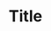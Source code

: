---
# Note the bars at the top and bottom of this section! This is a special YAML segment
# called frontmatter. gatsby-transformer-remark parses the YAML here into data fields.

# If you look at a post under /posts/, you will see that the text below this YAML segment
# is rendered as the body of the post. You can leave it blank if you like.

# The folder structure should look like:
#  dealers
#    * dealer-one (this folder)
#      * index.md (this file)
#      * banner.png
#      * image-1.png
#      * image-2.jpg
#      * optional-gif.gif
#      * etc.
#    * dealer-two (this folder)
#      * index.md (this file)
#      * banner.png
#      * image-1.png
#      * image-2.jpg
#      * optional-gif.gif
#      * etc.

# ⚠️ The folder name can be anything you want, but:
#   * it must be URL-friendly (no apostrophes, for instance)
#   * it must be lowecase and use hyphens like the rest of the pages are.

# gatsby-node.js uses this field to determine which template to use
# for generating a page.
# Please do not change this field!
layout: dealer

# the dealer's store's name
title: "Title"

# The dealer's name
dealer: "Dealer's name"

# we're not using this field, but we could use this to distinguish
# dealers that specialize in 2D / 3D art verses dealers that specialize in merchandise
kind: "dealer"

# whether or not the dealer's content is 18+ / NSFW
isAdult: false 

# whether or not the dealer has paid for a premium spot
isPremium: true 

# A short blurb describing the store
description: "Description"

# Keywords for the dealer's store.
# The search engine will use these terms.
# This syntax corresponds to a list.
keywords:
  - "Keyword 1"
  - "Keyword 2"
  - "Keyword 3"

# The URL of the dealer's store or website.
url: "Dealer's website"

# A big image that the website uses as a thumbnail on the dealers page
# and as a hero image on the dealer's individual page.
# The "./" at the start is a shorthand for the current folder / directory.
# You can leave it out if you like.
banner: 
  file: "./the-image-file-in-the-same-folder-as-this-file.png"
  desc: "A short, screen-reader-friendly description"

# Images to display below the dealer's info.
images:
  - file: "./the-image-file-in-the-same-folder-as-this-file-2.png"
    desc: "A short, screen-reader-friendly description"
  - file: "./the-image-file-in-the-same-folder-as-this-file-3.png"
    desc: "A short, screen-reader-friendly description"
  - file: "./the-image-file-in-the-same-folder-as-this-file-4.png"
    desc: "A short, screen-reader-friendly description"

# Optional GIFs.
gifs:
  - file: "./an-optional-gif.gif"
    desc: "A short, screen-reader-friendly description"

# Social media URLs.
# ⚠️ Use the full URL, not just the username!
# You can fill in as many of these as you like.
social:
  behance: ""
  deviantart: "Dealer's DeviantArt"
  discord: ""
  etsy: ""
  facebook: ""
  furaffinity: "Dealer's FurAffinity"
  github: ""
  instagram: ""
  picarto: "Dealer's Picarto"
  pinterest: ""
  steam: ""
  telegram: ""
  tumblr: ""
  twitch: ""
  twitter: "Dealer's Twitter"
  youtube: ""

# Times when the dealer is streaming / doing a panel.
# times here are based in the 24-hour clock.
# The home page will use these times to display a table
# showing when everyone is streaming.
# You can add and name the days whatever you like - just be sure
# you change the code that references these values!
streaming:
  friday:
    - start: "0:00"
      end: "1:00"
    - start: "2:00"
      end: "3:00"
  saturday:
    - start: "0:00"
      end: "1:00"
    - start: "2:00"
      end: "3:00"
  sunday:
    - start: "13:00"
      end: "14:00"
    - start: "15:00"
      end: "16:00"
---